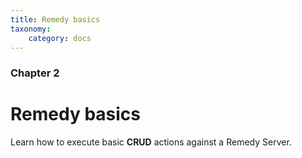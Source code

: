 ```yaml
---
title: Remedy basics
taxonomy:
    category: docs
---
```


### Chapter 2

# Remedy basics

Learn how to execute basic **CRUD** actions against a Remedy Server.
